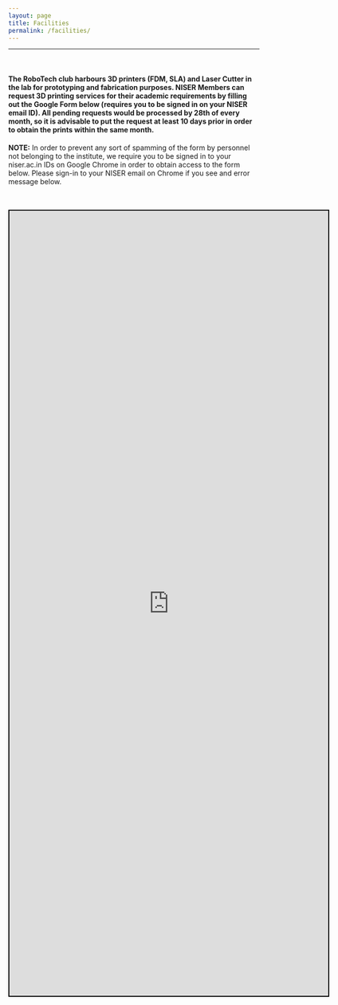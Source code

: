 ```yaml
---
layout: page
title: Facilities
permalink: /facilities/
---
```



<hr>
<br>


<h4>The RoboTech club harbours 3D printers (FDM, SLA) and Laser Cutter in the lab for prototyping and fabrication purposes. <strong>NISER Members can request 3D printing services for their academic requirements by filling out the Google Form below (requires you to be signed in on your NISER email ID).</strong> All pending requests would be processed by 28th of every month, so it is advisable to put the request at least 10 days prior in order to obtain the prints within the same month.</h4>


<strong>NOTE:</strong> In order to prevent any sort of spamming of the form by personnel not belonging to the institute, we require you to be signed in to your niser.ac.in IDs on Google Chrome in order to obtain access to the form below. Please sign-in to your NISER email on Chrome if you see and error message below.

<br>
<br>
<center>
<iframe src="https://docs.google.com/forms/d/e/1FAIpQLScoyjWBM2BWxfZjJ4r2vYratoNSI1CFCxUaKZlHtjrpbomWYQ/viewform?usp=sf_link" style="border: 2px solid #000000;" width="640" height="1575" frameborder="0" marginheight="0" marginwidth="0">Loading…</iframe>
</center>

